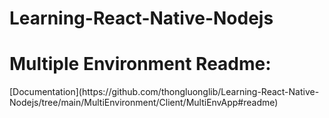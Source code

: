 # Learning-React-Native-Nodejs

<h1>Multiple Environment Readme:</h1> [Documentation](https://github.com/thongluonglib/Learning-React-Native-Nodejs/tree/main/MultiEnvironment/Client/MultiEnvApp#readme)
